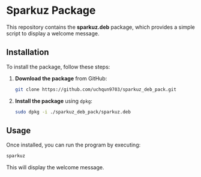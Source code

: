# Sparkuz Package

This repository contains the **sparkuz.deb** package, which provides a simple script to display a welcome message.

## Installation

To install the package, follow these steps:

1. **Download the package** from GitHub:
   ```bash
   git clone https://github.com/uchqun9703/sparkuz_deb_pack.git
   ```

2. **Install the package** using `dpkg`:
   ```bash
   sudo dpkg -i ./sparkuz_deb_pack/sparkuz.deb
   ```


## Usage

Once installed, you can run the program by executing:
```bash
sparkuz
```
This will display the welcome message.


